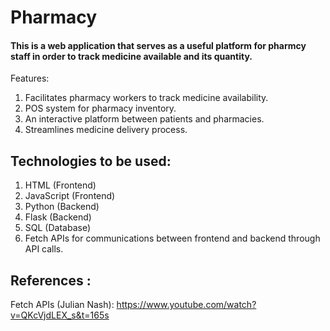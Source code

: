 # Pharmacy

#### This is a web application that serves as a useful platform for pharmcy staff in order to track medicine available and its quantity.

Features:

1. Facilitates pharmacy workers to track medicine availability.
2. POS system for pharmacy inventory.
3. An interactive platform between patients and pharmacies.
4. Streamlines medicine delivery process.

## Technologies to be used:

1. HTML (Frontend)
2. JavaScript (Frontend)
3. Python (Backend)
4. Flask (Backend)
5. SQL (Database)
6. Fetch APIs for communications between frontend and backend through API calls.

## References :

Fetch APIs (Julian Nash): https://www.youtube.com/watch?v=QKcVjdLEX_s&t=165s
